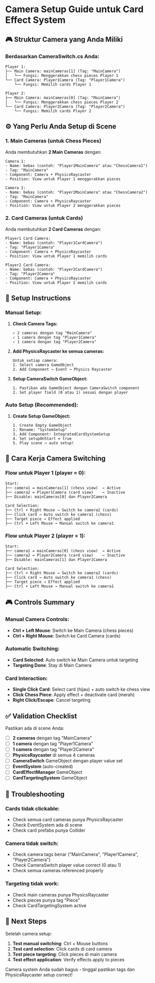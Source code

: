 # Camera Setup Guide untuk Card Effect System

## 🎮 **Struktur Camera yang Anda Miliki**

### **Berdasarkan CameraSwitch.cs Anda:**

```
Player 1:
├── Main Camera: mainCameras[1] (Tag: "MainCamera")
│   └── Fungsi: Menggerakkan chess pieces Player 1
└── Card Camera: Player1Camera (Tag: "Player1Camera") 
    └── Fungsi: Memilih cards Player 1

Player 2:
├── Main Camera: mainCameras[0] (Tag: "MainCamera")
│   └── Fungsi: Menggerakkan chess pieces Player 2  
└── Card Camera: Player2Camera (Tag: "Player2Camera")
    └── Fungsi: Memilih cards Player 2
```

## ⚙️ **Yang Perlu Anda Setup di Scene**

### **1. Main Cameras (untuk Chess Pieces)**
Anda membutuhkan **2 Main Cameras** dengan:
```
Camera 1:
- Name: bebas (contoh: "Player1MainCamera" atau "ChessCamera1")
- Tag: "MainCamera" 
- Component: Camera + PhysicsRaycaster
- Position: View untuk Player 1 menggerakkan pieces

Camera 2:  
- Name: bebas (contoh: "Player2MainCamera" atau "ChessCamera2")
- Tag: "MainCamera"
- Component: Camera + PhysicsRaycaster  
- Position: View untuk Player 2 menggerakkan pieces
```

### **2. Card Cameras (untuk Cards)**
Anda membutuhkan **2 Card Cameras** dengan:
```
Player1 Card Camera:
- Name: bebas (contoh: "Player1CardCamera")
- Tag: "Player1Camera"
- Component: Camera + PhysicsRaycaster
- Position: View untuk Player 1 memilih cards

Player2 Card Camera:
- Name: bebas (contoh: "Player2CardCamera")  
- Tag: "Player2Camera"
- Component: Camera + PhysicsRaycaster
- Position: View untuk Player 2 memilih cards
```

## 🔧 **Setup Instructions**

### **Manual Setup:**

1. **Check Camera Tags:**
   ```
   ✓ 2 cameras dengan tag "MainCamera" 
   ✓ 1 camera dengan tag "Player1Camera"
   ✓ 1 camera dengan tag "Player2Camera"
   ```

2. **Add PhysicsRaycaster ke semua cameras:**
   ```
   Untuk setiap camera:
   1. Select camera GameObject
   2. Add Component → Event → Physics Raycaster
   ```

3. **Setup CameraSwitch GameObject:**
   ```
   1. Pastikan ada GameObject dengan CameraSwitch component
   2. Set player field (0 atau 1) sesuai dengan player
   ```

### **Auto Setup (Recommended):**

1. **Create Setup GameObject:**
   ```
   1. Create Empty GameObject
   2. Rename: "SystemSetup"
   3. Add Component: IntegratedCardSystemSetup
   4. Set setupOnStart = true
   5. Play scene → auto setup!
   ```

## 🎯 **Cara Kerja Camera Switching**

### **Flow untuk Player 1 (player = 0):**
```
Start:
├── camera1 = mainCameras[1] (chess view)  ← Active
├── camera2 = Player1Camera (card view)    ← Inactive
├── Disable: mainCameras[0] dan Player2Camera

Card Selection:
├── Ctrl + Right Mouse → Switch ke camera2 (cards)
├── Click card → Auto switch ke camera1 (chess)
├── Target piece → Effect applied
├── Ctrl + Left Mouse → Manual switch ke camera1
```

### **Flow untuk Player 2 (player = 1):**
```
Start:
├── camera1 = mainCameras[0] (chess view)  ← Active  
├── camera2 = Player2Camera (card view)    ← Inactive
├── Disable: mainCameras[1] dan Player1Camera

Card Selection:
├── Ctrl + Right Mouse → Switch ke camera2 (cards)
├── Click card → Auto switch ke camera1 (chess)
├── Target piece → Effect applied
├── Ctrl + Left Mouse → Manual switch ke camera1
```

## 🎮 **Controls Summary**

### **Manual Camera Controls:**
- **Ctrl + Left Mouse**: Switch ke Main Camera (chess pieces)
- **Ctrl + Right Mouse**: Switch ke Card Camera (cards)

### **Automatic Switching:**
- **Card Selected**: Auto switch ke Main Camera untuk targeting
- **Targeting Done**: Stay di Main Camera

### **Card Interaction:**
- **Single Click Card**: Select card (hijau) + auto switch ke chess view
- **Click Chess Piece**: Apply effect + deactivate card (merah)
- **Right Click/Escape**: Cancel targeting

## ✅ **Validation Checklist**

Pastikan ada di scene Anda:
- [ ] **2 cameras** dengan tag "MainCamera"
- [ ] **1 camera** dengan tag "Player1Camera"  
- [ ] **1 camera** dengan tag "Player2Camera"
- [ ] **PhysicsRaycaster** di semua 4 cameras
- [ ] **CameraSwitch** GameObject dengan player value set
- [ ] **EventSystem** (auto-created)
- [ ] **CardEffectManager** GameObject
- [ ] **CardTargetingSystem** GameObject

## 🚨 **Troubleshooting**

### **Cards tidak clickable:**
- Check semua card cameras punya PhysicsRaycaster
- Check EventSystem ada di scene
- Check card prefabs punya Collider

### **Camera tidak switch:**
- Check camera tags benar ("MainCamera", "Player1Camera", "Player2Camera")
- Check CameraSwitch player value correct (0 atau 1)
- Check semua cameras referenced properly

### **Targeting tidak work:**
- Check main cameras punya PhysicsRaycaster  
- Check pieces punya tag "Piece"
- Check CardTargetingSystem active

## 🎯 **Next Steps**

Setelah camera setup:
1. **Test manual switching**: Ctrl + Mouse buttons
2. **Test card selection**: Click cards di card camera
3. **Test piece targeting**: Click pieces di main camera
4. **Test effect application**: Verify effects apply to pieces

Camera system Anda sudah bagus - tinggal pastikan tags dan PhysicsRaycaster setup correct!
